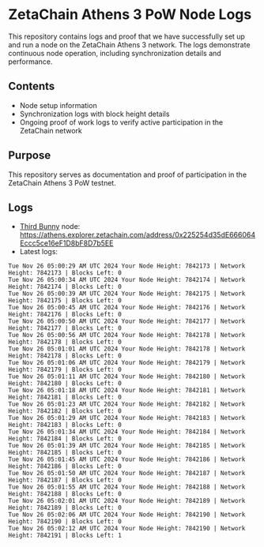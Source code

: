 # ZetaChain Athens 3 PoW Node Logs
This repository contains logs and proof that we have successfully set up and run a node on the ZetaChain Athens 3 network. The logs demonstrate continuous node operation, including synchronization details and performance.

## Contents
- Node setup information
- Synchronization logs with block height details
- Ongoing proof of work logs to verify active participation in the ZetaChain network

## Purpose
This repository serves as documentation and proof of participation in the ZetaChain Athens 3 PoW testnet.

## Logs

- [Third Bunny](https://thirdbunny.xyz/) node: https://athens.explorer.zetachain.com/address/0x225254d35dE666064Eccc5ce16eF1D8bF8D7b5EE
- Latest logs:
```
Tue Nov 26 05:00:29 AM UTC 2024 Your Node Height: 7842173 | Network Height: 7842173 | Blocks Left: 0
Tue Nov 26 05:00:34 AM UTC 2024 Your Node Height: 7842174 | Network Height: 7842174 | Blocks Left: 0
Tue Nov 26 05:00:39 AM UTC 2024 Your Node Height: 7842175 | Network Height: 7842175 | Blocks Left: 0
Tue Nov 26 05:00:45 AM UTC 2024 Your Node Height: 7842176 | Network Height: 7842176 | Blocks Left: 0
Tue Nov 26 05:00:50 AM UTC 2024 Your Node Height: 7842177 | Network Height: 7842177 | Blocks Left: 0
Tue Nov 26 05:00:56 AM UTC 2024 Your Node Height: 7842178 | Network Height: 7842178 | Blocks Left: 0
Tue Nov 26 05:01:01 AM UTC 2024 Your Node Height: 7842178 | Network Height: 7842178 | Blocks Left: 0
Tue Nov 26 05:01:06 AM UTC 2024 Your Node Height: 7842179 | Network Height: 7842179 | Blocks Left: 0
Tue Nov 26 05:01:11 AM UTC 2024 Your Node Height: 7842180 | Network Height: 7842180 | Blocks Left: 0
Tue Nov 26 05:01:18 AM UTC 2024 Your Node Height: 7842181 | Network Height: 7842181 | Blocks Left: 0
Tue Nov 26 05:01:23 AM UTC 2024 Your Node Height: 7842182 | Network Height: 7842182 | Blocks Left: 0
Tue Nov 26 05:01:29 AM UTC 2024 Your Node Height: 7842183 | Network Height: 7842183 | Blocks Left: 0
Tue Nov 26 05:01:34 AM UTC 2024 Your Node Height: 7842184 | Network Height: 7842184 | Blocks Left: 0
Tue Nov 26 05:01:39 AM UTC 2024 Your Node Height: 7842185 | Network Height: 7842185 | Blocks Left: 0
Tue Nov 26 05:01:45 AM UTC 2024 Your Node Height: 7842186 | Network Height: 7842186 | Blocks Left: 0
Tue Nov 26 05:01:50 AM UTC 2024 Your Node Height: 7842187 | Network Height: 7842187 | Blocks Left: 0
Tue Nov 26 05:01:55 AM UTC 2024 Your Node Height: 7842188 | Network Height: 7842188 | Blocks Left: 0
Tue Nov 26 05:02:01 AM UTC 2024 Your Node Height: 7842189 | Network Height: 7842189 | Blocks Left: 0
Tue Nov 26 05:02:06 AM UTC 2024 Your Node Height: 7842190 | Network Height: 7842190 | Blocks Left: 0
Tue Nov 26 05:02:12 AM UTC 2024 Your Node Height: 7842190 | Network Height: 7842191 | Blocks Left: 1
```

